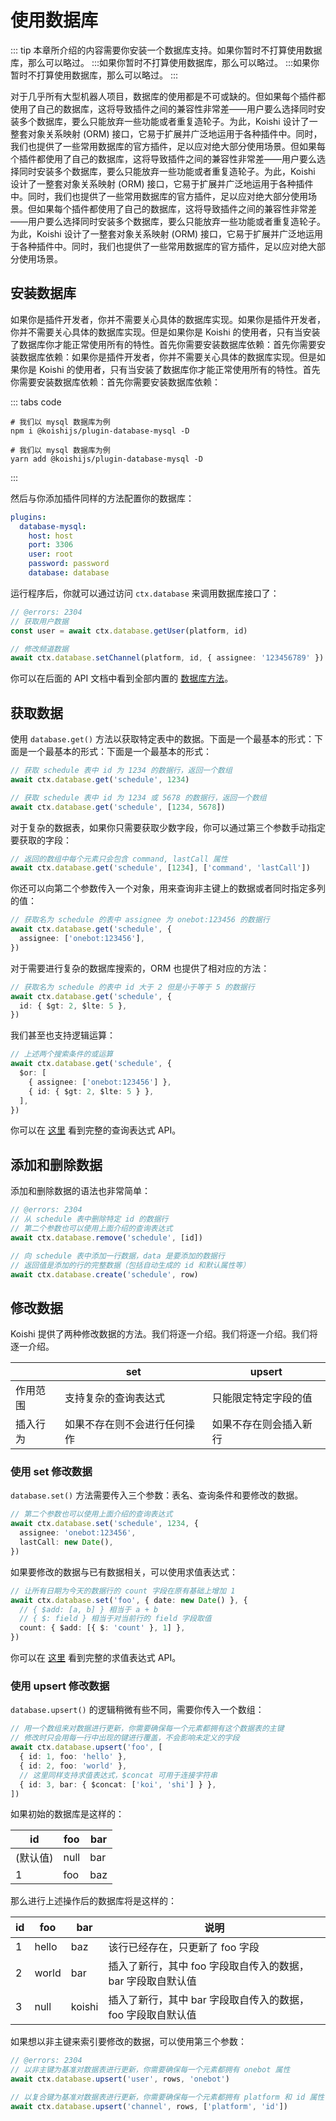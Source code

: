 # 使用数据库

::: tip
本章所介绍的内容需要你安装一个数据库支持。如果你暂时不打算使用数据库，那么可以略过。 :::如果你暂时不打算使用数据库，那么可以略过。 :::如果你暂时不打算使用数据库，那么可以略过。
:::

对于几乎所有大型机器人项目，数据库的使用都是不可或缺的。但如果每个插件都使用了自己的数据库，这将导致插件之间的兼容性非常差——用户要么选择同时安装多个数据库，要么只能放弃一些功能或者重复造轮子。为此，Koishi 设计了一整套对象关系映射 (ORM) 接口，它易于扩展并广泛地运用于各种插件中。同时，我们也提供了一些常用数据库的官方插件，足以应对绝大部分使用场景。但如果每个插件都使用了自己的数据库，这将导致插件之间的兼容性非常差——用户要么选择同时安装多个数据库，要么只能放弃一些功能或者重复造轮子。为此，Koishi 设计了一整套对象关系映射 (ORM) 接口，它易于扩展并广泛地运用于各种插件中。同时，我们也提供了一些常用数据库的官方插件，足以应对绝大部分使用场景。但如果每个插件都使用了自己的数据库，这将导致插件之间的兼容性非常差——用户要么选择同时安装多个数据库，要么只能放弃一些功能或者重复造轮子。为此，Koishi 设计了一整套对象关系映射 (ORM) 接口，它易于扩展并广泛地运用于各种插件中。同时，我们也提供了一些常用数据库的官方插件，足以应对绝大部分使用场景。

## 安装数据库

如果你是插件开发者，你并不需要关心具体的数据库实现。如果你是插件开发者，你并不需要关心具体的数据库实现。但是如果你是 Koishi 的使用者，只有当安装了数据库你才能正常使用所有的特性。首先你需要安装数据库依赖：首先你需要安装数据库依赖：如果你是插件开发者，你并不需要关心具体的数据库实现。但是如果你是 Koishi 的使用者，只有当安装了数据库你才能正常使用所有的特性。首先你需要安装数据库依赖：首先你需要安装数据库依赖：

::: tabs code
```npm
# 我们以 mysql 数据库为例
npm i @koishijs/plugin-database-mysql -D
```
```yarn
# 我们以 mysql 数据库为例
yarn add @koishijs/plugin-database-mysql -D
```
:::

然后与你添加插件同样的方法配置你的数据库：

```yaml title=koishi.yml
plugins:
  database-mysql:
    host: host
    port: 3306
    user: root
    password: password
    database: database
```

运行程序后，你就可以通过访问 `ctx.database` 来调用数据库接口了：

```ts
// @errors: 2304
// 获取用户数据
const user = await ctx.database.getUser(platform, id)

// 修改频道数据
await ctx.database.setChannel(platform, id, { assignee: '123456789' })
```

你可以在后面的 API 文档中看到全部内置的 [数据库方法](../../api/database/database.md)。

## 获取数据

使用 `database.get()` 方法以获取特定表中的数据。下面是一个最基本的形式：下面是一个最基本的形式：下面是一个最基本的形式：

```ts
// 获取 schedule 表中 id 为 1234 的数据行，返回一个数组
await ctx.database.get('schedule', 1234)

// 获取 schedule 表中 id 为 1234 或 5678 的数据行，返回一个数组
await ctx.database.get('schedule', [1234, 5678])
```

对于复杂的数据表，如果你只需要获取少数字段，你可以通过第三个参数手动指定要获取的字段：

```ts
// 返回的数组中每个元素只会包含 command, lastCall 属性
await ctx.database.get('schedule', [1234], ['command', 'lastCall'])
```

你还可以向第二个参数传入一个对象，用来查询非主键上的数据或者同时指定多列的值：

```ts
// 获取名为 schedule 的表中 assignee 为 onebot:123456 的数据行
await ctx.database.get('schedule', {
  assignee: ['onebot:123456'],
})
```

对于需要进行复杂的数据库搜索的，ORM 也提供了相对应的方法：

```ts
// 获取名为 schedule 的表中 id 大于 2 但是小于等于 5 的数据行
await ctx.database.get('schedule', {
  id: { $gt: 2, $lte: 5 },
})
```

我们甚至也支持逻辑运算：

```ts
// 上述两个搜索条件的或运算
await ctx.database.get('schedule', {
  $or: [
    { assignee: ['onebot:123456'] },
    { id: { $gt: 2, $lte: 5 } },
  ],
})
```

你可以在 [这里](../../api/database/query.md) 看到完整的查询表达式 API。

## 添加和删除数据

添加和删除数据的语法也非常简单：

```ts
// @errors: 2304
// 从 schedule 表中删除特定 id 的数据行
// 第二个参数也可以使用上面介绍的查询表达式
await ctx.database.remove('schedule', [id])

// 向 schedule 表中添加一行数据，data 是要添加的数据行
// 返回值是添加的行的完整数据（包括自动生成的 id 和默认属性等）
await ctx.database.create('schedule', row)
```

## 修改数据

Koishi 提供了两种修改数据的方法。我们将逐一介绍。我们将逐一介绍。我们将逐一介绍。

|      | set            | upsert      |
| ---- | -------------- | ----------- |
| 作用范围 | 支持复杂的查询表达式     | 只能限定特定字段的值  |
| 插入行为 | 如果不存在则不会进行任何操作 | 如果不存在则会插入新行 |

### 使用 set 修改数据

`database.set()` 方法需要传入三个参数：表名、查询条件和要修改的数据。

```ts
// 第二个参数也可以使用上面介绍的查询表达式
await ctx.database.set('schedule', 1234, {
  assignee: 'onebot:123456',
  lastCall: new Date(),
})
```

如果要修改的数据与已有数据相关，可以使用求值表达式：

```ts
// 让所有日期为今天的数据行的 count 字段在原有基础上增加 1
await ctx.database.set('foo', { date: new Date() }, {
  // { $add: [a, b] } 相当于 a + b
  // { $: field } 相当于对当前行的 field 字段取值
  count: { $add: [{ $: 'count' }, 1] },
})
```

你可以在 [这里](../../api/database/evaluation.md) 看到完整的求值表达式 API。

### 使用 upsert 修改数据

`database.upsert()` 的逻辑稍微有些不同，需要你传入一个数组：

```ts
// 用一个数组来对数据进行更新，你需要确保每一个元素都拥有这个数据表的主键
// 修改时只会用每一行中出现的键进行覆盖，不会影响未定义的字段
await ctx.database.upsert('foo', [
  { id: 1, foo: 'hello' },
  { id: 2, foo: 'world' },
  // 这里同样支持求值表达式，$concat 可用于连接字符串
  { id: 3, bar: { $concat: ['koi', 'shi'] } },
])
```

如果初始的数据库是这样的：

| id    | foo  | bar |
| ----- | ---- | --- |
| (默认值) | null | bar |
| 1     | foo  | baz |

那么进行上述操作后的数据库将是这样的：

| id | foo   | bar    | 说明                                 |
| -- | ----- | ------ | ---------------------------------- |
| 1  | hello | baz    | 该行已经存在，只更新了 foo 字段                 |
| 2  | world | bar    | 插入了新行，其中 foo 字段取自传入的数据，bar 字段取自默认值 |
| 3  | null  | koishi | 插入了新行，其中 bar 字段取自传入的数据，foo 字段取自默认值 |

如果想以非主键来索引要修改的数据，可以使用第三个参数：

```ts
// @errors: 2304
// 以非主键为基准对数据表进行更新，你需要确保每一个元素都拥有 onebot 属性
await ctx.database.upsert('user', rows, 'onebot')

// 以复合键为基准对数据表进行更新，你需要确保每一个元素都拥有 platform 和 id 属性
await ctx.database.upsert('channel', rows, ['platform', 'id'])
```

